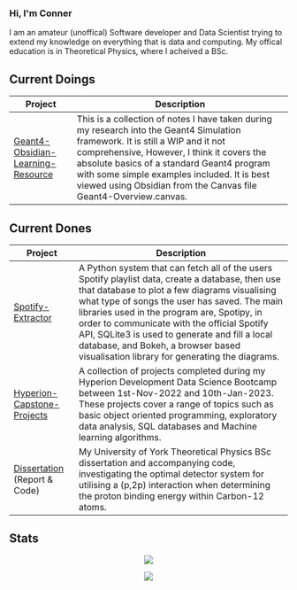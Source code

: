 ### Hi, I'm Conner

I am an amateur (unoffical) Software developer and Data Scientist trying to extend my knowledge on everything that is data and computing. My offical education is in Theoretical Physics, where I acheived a BSc.  

## Current Doings

Project|Description
-------|-----------
[Geant4-Obsidian-Learning-Resource](https://github.com/ConnerGrice/Geant4-Obsidian-Learning-Resource)| This is a collection of notes I have taken during my research into the Geant4 Simulation framework. It is still a WIP and it not comprehensive, However, I think it covers the absolute basics of a standard Geant4 program with some simple examples included. It is best viewed using Obsidian from the Canvas file Geant4-Overview.canvas.

## Current Dones

Project|Description
---|---
[Spotify-Extractor](https://github.com/ConnerGrice/Spotify-Extractor)|A Python system that can fetch all of the users Spotify playlist data, create a database, then use that database to plot a few diagrams visualising what type of songs the user has saved. The main libraries used in the program are, Spotipy, in order to communicate with the official Spotify API, SQLite3 is used to generate and fill a local database, and Bokeh, a browser based visualisation library for generating the diagrams.
[Hyperion-Capstone-Projects](https://github.com/ConnerGrice/Hyperion-Capstone-Projects)|A collection of projects completed during my Hyperion Development Data Science Bootcamp between 1st-Nov-2022 and 10th-Jan-2023. These projects cover a range of topics such as basic object oriented programming, exploratory data analysis, SQL databases and Machine learning algorithms.
[Dissertation](https://github.com/ConnerGrice/Geant4-P2P-Investigation) (Report & Code)|My University of York Theoretical Physics BSc dissertation and accompanying code, investigating the optimal detector system for utilising a (p,2p) interaction when determining the proton binding energy within Carbon-12 atoms.

## Stats
<p align="center">
    <img align="center" src="https://github-readme-stats.vercel.app/api?username=ConnerGrice&repo=github-readme-stats&theme=dark&hide_border=true&bg_color=0D1117&cardwidth=300" />
 </p>
 
 <p align="center">
    <img align="center" src="https://github-readme-streak-stats.herokuapp.com?user=ConnerGrice&theme=dark&hide_border=true&date_format=M%20j%5B%2C%20Y%5D&background=0D1117" />
 </p>

